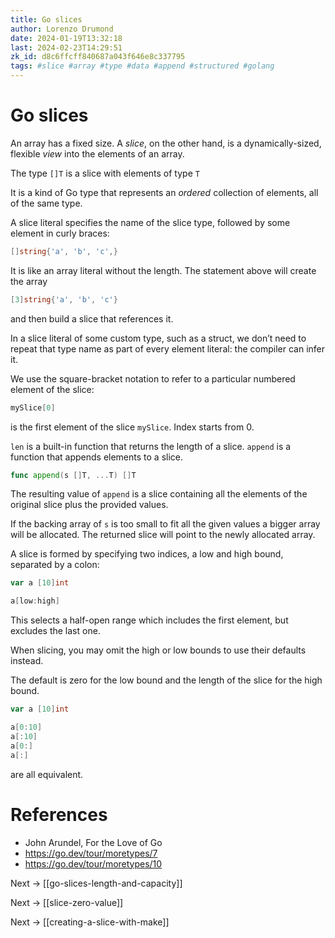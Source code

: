 ```yaml
---
title: Go slices
author: Lorenzo Drumond
date: 2024-01-19T13:32:18
last: 2024-02-23T14:29:51
zk_id: d8c6ffcff840687a043f646e8c337795
tags: #slice #array #type #data #append #structured #golang
---
```



# Go slices
An array has a fixed size. A _slice_, on the other hand, is a dynamically-sized, flexible _view_ into the elements of an array.

The type `[]T` is a slice with elements of type `T`

It is a kind of Go type that represents an _ordered_ collection of elements, all of the same type.

A slice literal specifies the name of the slice type, followed by some element in curly braces:
```go
[]string{'a', 'b', 'c',}
```

It is like an array literal without the length. The statement above will create the array
```go
[3]string{'a', 'b', 'c'}
```

and then build a slice that references it.

In a slice literal of some custom type, such as a struct, we don’t need to repeat that type name as part of every element literal: the compiler can infer it.

We use the square-bracket notation to refer to a particular numbered element of the slice:
```go
mySlice[0]
```

is the first element of the slice `mySlice`. Index starts from 0.

`len` is a built-in function that returns the length of a slice. `append` is a function that appends elements to a slice.

```go
func append(s []T, ...T) []T
```

The resulting value of `append` is a slice containing all the elements of the original slice plus the provided values.

If the backing array of `s` is too small to fit all the given values a bigger array will be allocated. The returned slice will point to the newly allocated array.

A slice is formed by specifying two indices, a low and high bound, separated by a colon:
```go
var a [10]int

a[low:high]
```

This selects a half-open range which includes the first element, but excludes the last one.

When slicing, you may omit the high or low bounds to use their defaults instead.

The default is zero for the low bound and the length of the slice for the high bound.

```go
var a [10]int

a[0:10]
a[:10]
a[0:]
a[:]
```

are all equivalent.

# References
- John Arundel, For the Love of Go
- https://go.dev/tour/moretypes/7
- https://go.dev/tour/moretypes/10

Next -> [[go-slices-length-and-capacity]]

Next -> [[slice-zero-value]]

Next -> [[creating-a-slice-with-make]]
